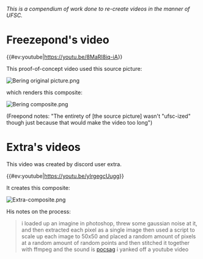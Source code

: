 *This is a compendium of work done to re-create videos in the manner of
UFSC.*

# Freezepond's video

{{\#ev:youtube|<https://youtu.be/8MaRI8iq-iA>}}

This proof-of-concept video used this source picture:

![ Bering original picture.png](_Bering_original_picture.png
" Bering original picture.png")

which renders this composite:

![ Bering composite.png](_Bering_composite.png " Bering composite.png")

(Freepond notes: "The entirety of \[the source picture\] wasn't
"ufsc-ized" though just because that would make the video too long")

# Extra's videos

This video was created by discord user extra.

{{\#ev:youtube|<https://youtu.be/yIrgegcUugg>}}

It creates this composite:

![ Extra-composite.png](_Extra-composite.png " Extra-composite.png")

His notes on the process:

> i loaded up an imagine in photoshop, threw some gaussian noise at it,
> and then extracted each pixel as a single image then used a script to
> scale up each image to 50x50 and placed a random amount of pixels at a
> random amount of random points and then stitched it together with
> ffmpeg and the sound is [pocsag](https://en.wikipedia.org/wiki/POCSAG)
> i yanked off a youtube video
